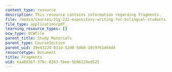 ```yaml
---
content_type: resource
description: This resource contains information regarding fragments.
file: /media/courses/21g-222-expository-writing-for-bilingual-students-fall-2002/eaa0936f376c82635bee5b96129ed525_MIT21G_222F02_fragments.pdf
file_type: application/pdf
learning_resource_types: []
ocw_type: OCWFile
parent_title: Study Materials
parent_type: CourseSection
parent_uid: 39e43224-831d-52d0-5d68-10c9f61464d4
resourcetype: Document
title: Fragments
uid: eaa0936f-376c-8263-5bee-5b96129ed525
---
```

